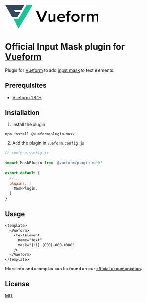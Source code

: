<a href="https://vueform.com?cid=plugin-mask">
  <picture>
    <source media="(prefers-color-scheme: dark)" srcset="https://github.com/vueform/plugin-mask/raw/main/assets/logo-dark.svg">
    <img alt="Vueform Logo" src="https://github.com/vueform/plugin-mask/raw/main/assets/logo.svg">
  </picture>
</a>

<br>


# Official Input Mask plugin for [Vueform](https://github.com/vueform/vueform)

Plugin for [Vueform](https://github.com/vueform/vueform) to add [input mask](https://vueform.com/reference/text-element#option-mask) to text elements.

## Prerequisites

- [Vueform 1.8.1+](https://github.com/vueform/vueform)

## Installation

1. Install the plugin

```bash
npm install @vueform/plugin-mask
```

2. Add the plugin in `vueform.config.js`

```js
// vueform.config.js

import MaskPlugin from '@vueform/plugin-mask'

export default {
  // ...
  plugins: [
    MaskPlugin,
  ]
}

```

## Usage

```vue
<template>
  <Vueform>
    <TextElement
      name="text"
      mask="{+1} (000)-000-0000"
    />
  </Vueform>
</template>
```

More info and examples can be found on our [official documentation](https://vueform.com/reference/text-element#option-mask).

## License

[MIT](https://opensource.org/licenses/MIT)